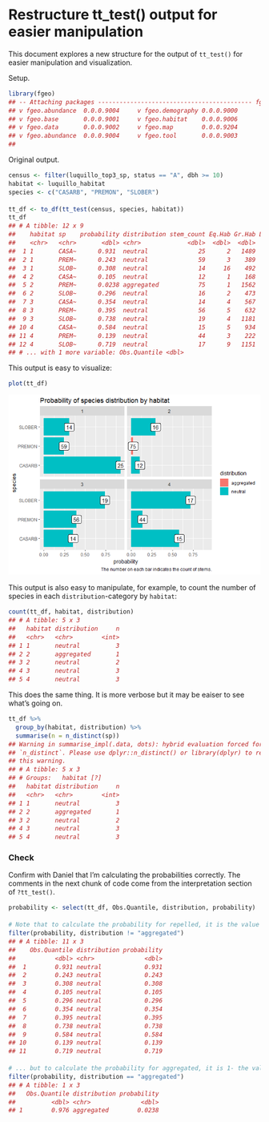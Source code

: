 Restructure tt\_test() output for easier manipulation
================

This document explores a new structure for the output of `tt_test()` for
easier manipulation and visualization.

Setup.

``` r
library(fgeo)
## -- Attaching packages ------------------------------------------- fgeo 0.0.0.9000 --
## v fgeo.abundance  0.0.0.9004     v fgeo.demography 0.0.0.9000
## v fgeo.base       0.0.0.9001     v fgeo.habitat    0.0.0.9006
## v fgeo.data       0.0.0.9002     v fgeo.map        0.0.0.9204
## v fgeo.abundance  0.0.0.9004     v fgeo.tool       0.0.0.9003
## 
```

Original output.

``` r
census <- filter(luquillo_top3_sp, status == "A", dbh >= 10)
habitat <- luquillo_habitat
species <- c("CASARB", "PREMON", "SLOBER")

tt_df <- to_df(tt_test(census, species, habitat))
tt_df
## # A tibble: 12 x 9
##    habitat sp    probability distribution stem_count Eq.Hab Gr.Hab Ls.Hab
##    <chr>   <chr>       <dbl> <chr>             <dbl>  <dbl>  <dbl>  <dbl>
##  1 1       CASA~      0.931  neutral              25      2   1489    109
##  2 1       PREM~      0.243  neutral              59      3    389   1208
##  3 1       SLOB~      0.308  neutral              14     16    492   1092
##  4 2       CASA~      0.105  neutral              12      1    168   1431
##  5 2       PREM~      0.0238 aggregated           75      1   1562     37
##  6 2       SLOB~      0.296  neutral              16      2    473   1125
##  7 3       CASA~      0.354  neutral              14      4    567   1029
##  8 3       PREM~      0.395  neutral              56      5    632    963
##  9 3       SLOB~      0.738  neutral              19      4   1181    415
## 10 4       CASA~      0.584  neutral              15      5    934    661
## 11 4       PREM~      0.139  neutral              44      3    222   1375
## 12 4       SLOB~      0.719  neutral              17      9   1151    440
## # ... with 1 more variable: Obs.Quantile <dbl>
```

This output is easy to visualize:

``` r
plot(tt_df)
```

![](restructure_tt_out_files/figure-gfm/plot-1.png)<!-- -->

This output is also easy to manipulate, for example, to count the number
of species in each `distribution`-category by `habitat`:

``` r
count(tt_df, habitat, distribution)
## # A tibble: 5 x 3
##   habitat distribution     n
##   <chr>   <chr>        <int>
## 1 1       neutral          3
## 2 2       aggregated       1
## 3 2       neutral          2
## 4 3       neutral          3
## 5 4       neutral          3
```

This does the same thing. It is more verbose but it may be eaiser to see
what’s going on.

``` r
tt_df %>% 
  group_by(habitat, distribution) %>% 
  summarise(n = n_distinct(sp))
## Warning in summarise_impl(.data, dots): hybrid evaluation forced for
## `n_distinct`. Please use dplyr::n_distinct() or library(dplyr) to remove
## this warning.
## # A tibble: 5 x 3
## # Groups:   habitat [?]
##   habitat distribution     n
##   <chr>   <chr>        <int>
## 1 1       neutral          3
## 2 2       aggregated       1
## 3 2       neutral          2
## 4 3       neutral          3
## 5 4       neutral          3
```

### Check

Confirm with Daniel that I’m calculating the probabilities correctly.
The comments in the next chunk of code come from the interpretation
section of `?tt_test()`.

``` r
probability <- select(tt_df, Obs.Quantile, distribution, probability)

# Note that to calculate the probability for repelled, it is the value given
filter(probability, distribution != "aggregated")
## # A tibble: 11 x 3
##    Obs.Quantile distribution probability
##           <dbl> <chr>              <dbl>
##  1        0.931 neutral            0.931
##  2        0.243 neutral            0.243
##  3        0.308 neutral            0.308
##  4        0.105 neutral            0.105
##  5        0.296 neutral            0.296
##  6        0.354 neutral            0.354
##  7        0.395 neutral            0.395
##  8        0.738 neutral            0.738
##  9        0.584 neutral            0.584
## 10        0.139 neutral            0.139
## 11        0.719 neutral            0.719

# ... but to calculate the probability for aggregated, it is 1- the value given
filter(probability, distribution == "aggregated")
## # A tibble: 1 x 3
##   Obs.Quantile distribution probability
##          <dbl> <chr>              <dbl>
## 1        0.976 aggregated        0.0238
```
